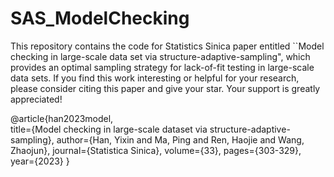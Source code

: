 # SAS_ModelChecking

This repository contains the code for Statistics Sinica paper entitled ``Model checking in large-scale data set via structure-adaptive-sampling", which provides an optimal sampling strategy for lack-of-fit testing in large-scale data sets. If you find this work interesting or helpful for your research, please consider citing this paper and give your star. Your support is greatly appreciated!

@article{han2023model,    
  title={Model checking in large-scale dataset via structure-adaptive-sampling},
  author={Han, Yixin and Ma, Ping and Ren, Haojie and Wang, Zhaojun},
  journal={Statistica Sinica},
	volume={33},
  pages={303-329},
	year={2023}
}
